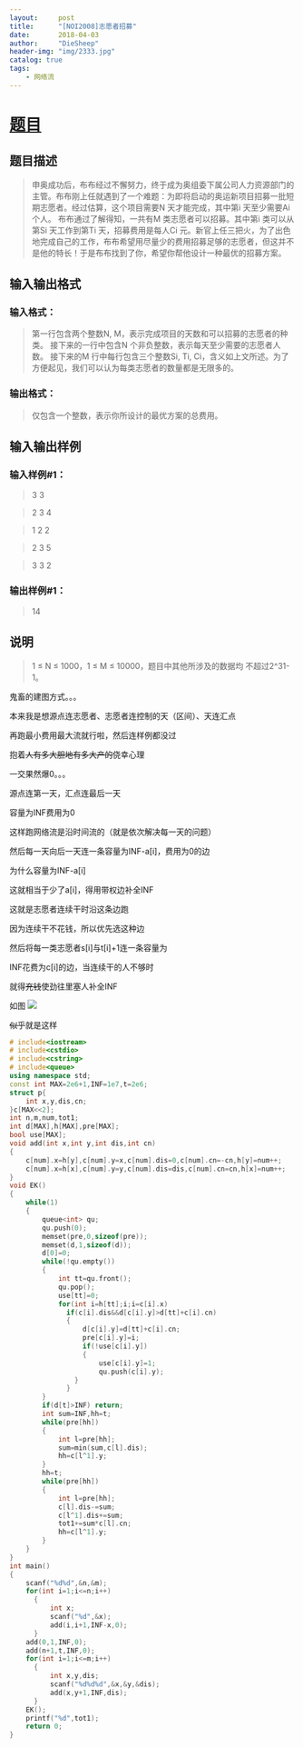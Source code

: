 ```yaml
---
layout:     post
title:      "[NOI2008]志愿者招募"
date:       2018-04-03
author:     "DieSheep"
header-img: "img/2333.jpg"
catalog: true
tags:
    - 网络流
---
```


# [题目](https://www.luogu.org/problemnew/show/P3980)

## 题目描述
>申奥成功后，布布经过不懈努力，终于成为奥组委下属公司人力资源部门的主管。布布刚上任就遇到了一个难题：为即将启动的奥运新项目招募一批短期志愿者。经过估算，这个项目需要N 天才能完成，其中第i 天至少需要Ai 个人。 布布通过了解得知，一共有M 类志愿者可以招募。其中第i 类可以从第Si 天工作到第Ti 天，招募费用是每人Ci 元。新官上任三把火，为了出色地完成自己的工作，布布希望用尽量少的费用招募足够的志愿者，但这并不是他的特长！于是布布找到了你，希望你帮他设计一种最优的招募方案。

## 输入输出格式
### 输入格式：
>第一行包含两个整数N, M，表示完成项目的天数和可以招募的志愿者的种类。 接下来的一行中包含N 个非负整数，表示每天至少需要的志愿者人数。 接下来的M 行中每行包含三个整数Si, Ti, Ci，含义如上文所述。为了方便起见，我们可以认为每类志愿者的数量都是无限多的。

### 输出格式：
>仅包含一个整数，表示你所设计的最优方案的总费用。

## 输入输出样例
### 输入样例#1： 
>3 3

>2 3 4

>1 2 2

>2 3 5

>3 3 2

### 输出样例#1： 
>14

## 说明
>1 ≤ N ≤ 1000，1 ≤ M ≤ 10000，题目中其他所涉及的数据均 不超过2^31-1。

鬼畜的建图方式。。。

本来我是想源点连志愿者、志愿者连控制的天（区间）、天连汇点

再跑最小费用最大流就行啦，然后连样例都没过

抱着~~人有多大胆地有多大产的~~侥幸心理

一交果然爆0。。。

源点连第一天，汇点连最后一天

容量为INF费用为0

这样跑网络流是沿时间流的（就是依次解决每一天的问题）

然后每一天向后一天连一条容量为INF-a[i]，费用为0的边

为什么容量为INF-a[i]

这就相当于少了a[i]，得用带权边补全INF

这就是志愿者连续干时沿这条边跑

因为连续干不花钱，所以优先选这种边

然后将每一类志愿者s[i]与t[i]+1连一条容量为

INF花费为c[i]的边，当连续干的人不够时

就得~~充钱~~使劲往里塞人补全INF

如图
 ![](https://cdn.luogu.org/upload/pic/12955.png) 

~~似乎~~就是这样

```cpp
# include<iostream>
# include<cstdio>
# include<cstring>
# include<queue>
using namespace std;
const int MAX=2e6+1,INF=1e7,t=2e6;
struct p{
    int x,y,dis,cn;
}c[MAX<<2];
int n,m,num,tot1;
int d[MAX],h[MAX],pre[MAX];
bool use[MAX];
void add(int x,int y,int dis,int cn)
{
    c[num].x=h[y],c[num].y=x,c[num].dis=0,c[num].cn=-cn,h[y]=num++;
    c[num].x=h[x],c[num].y=y,c[num].dis=dis,c[num].cn=cn,h[x]=num++;
}
void EK()
{
    while(1)
    {
        queue<int> qu;
        qu.push(0);
        memset(pre,0,sizeof(pre));
        memset(d,1,sizeof(d));
        d[0]=0;
        while(!qu.empty())
        {
            int tt=qu.front();
            qu.pop();
            use[tt]=0;
            for(int i=h[tt];i;i=c[i].x)
              if(c[i].dis&&d[c[i].y]>d[tt]+c[i].cn)
              {
                  d[c[i].y]=d[tt]+c[i].cn;
                  pre[c[i].y]=i;
                  if(!use[c[i].y])
                  {
                      use[c[i].y]=1;
                      qu.push(c[i].y);
                }
              }
        }
        if(d[t]>INF) return;
        int sum=INF,hh=t;
        while(pre[hh])
        {
            int l=pre[hh];
            sum=min(sum,c[l].dis);
            hh=c[l^1].y;
        }
        hh=t;
        while(pre[hh])
        {
            int l=pre[hh];
            c[l].dis-=sum;
            c[l^1].dis+=sum;
            tot1+=sum*c[l].cn;
            hh=c[l^1].y;
        }
    }
}
int main()
{
    scanf("%d%d",&n,&m);
    for(int i=1;i<=n;i++)
      {
          int x;
          scanf("%d",&x);
          add(i,i+1,INF-x,0);
      }
    add(0,1,INF,0);
    add(n+1,t,INF,0);
    for(int i=1;i<=m;i++)
      {
          int x,y,dis;
          scanf("%d%d%d",&x,&y,&dis);
          add(x,y+1,INF,dis);
      }
    EK();
    printf("%d",tot1);
    return 0;
}
```
